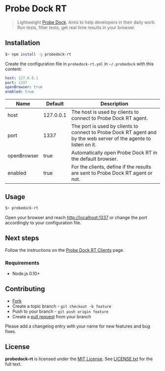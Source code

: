 # Probe Dock RT

> Lightweight [Probe Dock](https://github.com/probedock/probedock). Aims to help developers in their daily work. Run tests, filter tests, get real time results in your browser.

## Installation

```bash
$> npm install -g probedock-rt
```

Create the configuration file in `probedock-rt.yml` in `~/.probedock` with this content:

```yml
host: 127.0.0.1
port: 1337
openBrowser: true
enabled: true
```

| Name         | Default   | Description         |
| ------------ | --------- | ------------------- |
| host         | 127.0.0.1 | The host is used by clients to connect to Probe Dock RT agent. |
| port         | 1337      | The port is used by clients to connect to Probe Dock RT agent and by the web server of the agente to listen on it. |
| openBrowser  | true      | Automatically open Probe Dock RT in the default browser. |
| enabled      | true      | For the clients, define if the results are sent to Probe Dock RT agent or not. |

## Usage

```bash
$> probedock-rt
```

Open your browser and reach [http://localhost:1337](http://localhost:1337) or change the port accordingly to your configuration file.

## Next steps

Follow the instructions on the [Probe Dock RT Clients](https://github.com/probedock/probedock-rt-clients) page.

### Requirements

* Node.js 0.10+

## Contributing

* [Fork](https://help.github.com/articles/fork-a-repo)
* Create a topic branch - `git checkout -b feature`
* Push to your branch - `git push origin feature`
* Create a [pull request](http://help.github.com/pull-requests/) from your branch

Please add a changelog entry with your name for new features and bug fixes.

## License

**probedock-rt** is licensed under the [MIT License](http://opensource.org/licenses/MIT).
See [LICENSE.txt](LICENSE.txt) for the full text.
